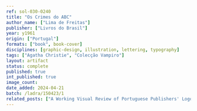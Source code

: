 ```yaml
---
ref: sol-030-0240
title: "Os Crimes do ABC"
author_name: ["Lima de Freitas"]
publisher: ["Livros do Brasil"]
year: y1961
origin: ["Portugal"]
formats: ["book", book-cover]
disciplines: [graphic-design, illustration, lettering, typography]
tags: ["Agatha Christie", "Colecção Vampiro"]
layout: artifact
status: complete
published: true
int_published: true
image_count:
date_added: 2024-04-21
batch: /ladra/150423/1
related_posts: ["A Working Visual Review of Portuguese Publishers' Logos"]
---
```


